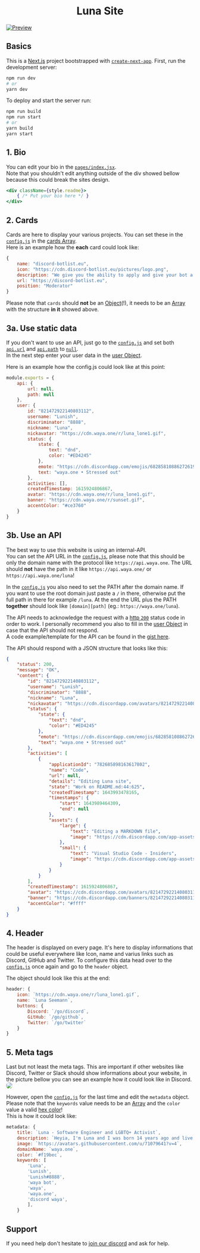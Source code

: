 <h1 align="center">Luna Site</h1>

[![Preview](https://cdn.waya.one/r/1644002382.png)](https://cdn.waya.one/r/1644002382.png)
<br />

## Basics
This is a [Next.js](https://nextjs.org/) project bootstrapped with [`create-next-app`](https://github.com/vercel/next.js/tree/canary/packages/create-next-app).
First, run the development server:

```bash
npm run dev
# or
yarn dev
```

To deploy and start the server run:

```bash
npm run build
npm run start
# or
yarn build
yarn start
```

## 1. Bio
You can edit your bio in the [`pages/index.jsx`](https://github.com/Luna-devv/luna-site/blob/main/config.js#L44). <br />
Note that you shouldn't edit anything outside of the div showed bellow because this could break the sites design.
```jsx
<div className={style.readme}>
    { /* Put your bio here */ }
</div>
```

## 2. Cards
Cards are here to display your various projects. You can set these in the [`config.js`](https://github.com/Luna-devv/luna-site/blob/main/config.js) in the [cards Array](https://github.com/Luna-devv/luna-site/blob/main/config.js#L26). <br />
Here is an example how the **each** card could look like:
```js
{
    name: "discord-botlist.eu",
    icon: "https://cdn.discord-botlist.eu/pictures/logo.png",
    description: "We give you the ability to apply and give your bot a page on our site.",
    url: "https://discord-botlist.eu",
    position: "Moderator"
}
```
Please note that `cards` should **not** be an [Object](https://www.w3schools.com/js/js_objects.asp)(!), it needs to be an [Array](https://www.w3schools.com/js/js_arrays.asp) with the structure __in it__ showed above.


## 3a. Use static data
If you don't want to use an API, just go to the [`config.js`](https://github.com/Luna-devv/luna-site/blob/main/config.js) and set both [`api.url`]((https://github.com/Luna-devv/luna-site/blob/main/config.js#L3)) and [`api.path`]((https://github.com/Luna-devv/luna-site/blob/main/config.js#L4)) to [`null`](https://developer.mozilla.org/en-US/docs/Web/JavaScript/Reference/Global_Objects/null). <br />
 In the next step enter your user data in the [user Object](https://github.com/Luna-devv/luna-site/blob/main/config.js#L6). <br />

Here is an example how the config.js could look like at this point:
```js
module.exports = {
    api: {
        url: null,
        path: null
    },
    user: {
        id: "821472922140803112",
        username: "Lunish",
        discriminator: "8888",
        nickname: "Luna",
        nickavatar: "https://cdn.waya.one/r/luna_lone1.gif",
        status: {
            state: {
                text: "dnd",
                color: "#ED4245"
            },
            emote: "https://cdn.discordapp.com/emojis/682858108862726191.gif?size=2048",
            text: "waya.one • Stressed out"
        },
        activities: [],
        createdTimestamp: 1615924806867,
        avatar: "https://cdn.waya.one/r/luna_lone1.gif",
        banner: "https://cdn.waya.one/r/sunset.gif",
        accentColor: "#ce3760"
    }
}

```

## 3b. Use an API
The best way to use this website is using an internal-API. <br />
You can set the API URL in the [`config.js`](https://github.com/Luna-devv/luna-site/blob/main/config.js#L3), please note that this should be only the domain name with the protocol like `https://api.waya.one`. The URL should **not** have the path in it like `https://api.waya.one/` or `https://api.waya.one/luna`! <br />

In the [`config.js`](https://github.com/Luna-devv/luna-site/blob/main/config.js#L4) you also need to set the PATH after the domain name. If you want to use the root domain just paste a `/` in there, otherwise put the full path in there for example `/luna`. At the end the URL plus the PATH __together__ should look like `[domain][path]` (eg.: `https://waya.one/luna`). <br />

The API needs to acknowledge the request with a [http `200`](https://developer.mozilla.org/en-US/docs/Web/HTTP/Status/200) status code in order to work. I personally recommend you also to fill in the [user Object](https://github.com/Luna-devv/luna-site/blob/main/README.md#3a-use-static-data) in case that the API should not respond. <br />
A code example/template for the API can be found in the [gist here](https://gist.github.com/Luna-devv/5793ced1319f4fc3a6c713bfb89f9854). <br />

The API should respond with a JSON structure that looks like this: 
```json
{
    "status": 200,
    "message": "OK",
    "content": {
        "id": "821472922140803112",
        "username": "Lunish",
        "discriminator": "8888",
        "nickname": "Luna",
        "nickavatar": "https://cdn.discordapp.com/avatars/821472922140803112/a_5225c26456cd6d1d03b5f6af645d2488.gif?size=2048",
        "status": {
            "state": {
                "text": "dnd",
                "color": "#ED4245"
            },
            "emote": "https://cdn.discordapp.com/emojis/682858108862726191.gif?size=2048",
            "text": "waya.one • Stressed out"
        },
        "activities": [
            {
                "applicationId": "782685898163617802",
                "name": "Code",
                "url": null,
                "details": "Editing Luna site",
                "state": "Work on README.md:44:625",
                "createdTimestamp": 1643993478165,
                "timestamps": {
                    "start": 1643989464309,
                    "end": null
                },
                "assets": {
                    "large": {
                        "text": "Editing a MARKDOWN file",
                        "image": "https://cdn.discordapp.com/app-assets/782685898163617802/810647037598760991.png"
                    },
                    "small": {
                        "text": "Visual Studio Code - Insiders",
                        "image": "https://cdn.discordapp.com/app-assets/782685898163617802/810652286233083974.png"
                    }
                }
            }
        ],
        "createdTimestamp": 1615924806867,
        "avatar": "https://cdn.discordapp.com/avatars/821472922140803112/a_5225c26456cd6d1d03b5f6af645d2488.gif?size=2048",
        "banner": "https://cdn.discordapp.com/banners/821472922140803112/a_bb8eb557242c1923d82d86cef14bcc4a.gif?size=600",
        "accentColor": "#ffff"
    }
}
```

## 4. Header
The header is displayed on every page. It's here to display informations that could be useful everywhere like Icon, name and varius links such as Discord, GitHub and Twitter. To configure this data head over to the [`config.js`](https://github.com/Luna-devv/luna-site/blob/main/config.js#L57) once again and go to the `header` object. <br />

The object should look like this at the end:
```js
header: {
    icon: `https://cdn.waya.one/r/luna_lone1.gif`,
    name: `Luna Seemann`,
    buttons: {
        Discord: `/go/discord`,
        GitHub: `/go/github`,
        Twitter: `/go/twitter`
    }
}
```

## 5. Meta tags
Last but not least the meta tags. This are important if other websites like Discord, Twitter or Slack should show informations about your website, in the picture bellow you can see an example how it could look like in Discord.
<img src='https://cdn.waya.one/r/1645794994.png' style='border-radius: 0.4rem; max-height: 8rem;' /> <br />

However, open the [`config.js`](https://github.com/Luna-devv/luna-site/blob/main/config.js#L66) for the last time and edit the `metadata` object.
Please note that the `keywords` value needs to be an [Array](https://www.w3schools.com/js/js_arrays.asp) and the `color` value a valid [hex color](https://htmlcolorcodes.com/color-picker/)! <br />
This is how it could look like:
```js
metadata: {
    title: `Luna - Software Engineer and LGBTQ+ Activist`,
    description: `Heyia, I'm Luna and I was born 14 years ago and live in Austria.`,
    image: `https://avatars.githubusercontent.com/u/71079641?v=4`,
    domainName: `waya.one`,
    color: `#f19bec`,
    keywords: [
        'Luna',
        'Lunish',
        'Lunish#8888',
        'waya bot',
        'waya',
        'waya.one',
        'discord waya',
        ],
    }
```

## Support
If you need help don't hesitate to [join our discord](https://waya.one/go/discord) and ask for help.

